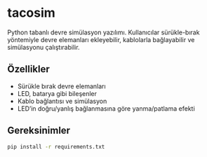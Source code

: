 # tacosim

Python tabanlı devre simülasyon yazılımı. Kullanıcılar sürükle-bırak yöntemiyle devre elemanları ekleyebilir, kablolarla bağlayabilir ve simülasyonu çalıştırabilir.

## Özellikler

- Sürükle bırak devre elemanları
- LED, batarya gibi bileşenler
- Kablo bağlantısı ve simülasyon
- LED’in doğru/yanlış bağlanmasına göre yanma/patlama efekti

## Gereksinimler

```bash
pip install -r requirements.txt